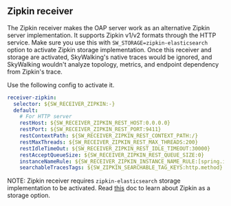 ## Zipkin receiver
The Zipkin receiver makes the OAP server work as an alternative Zipkin server implementation. It supports Zipkin v1/v2 formats through the HTTP service.
Make sure you use this with `SW_STORAGE=zipkin-elasticsearch` option to activate Zipkin storage implementation.
Once this receiver and storage are activated, SkyWalking's native traces would be ignored, and SkyWalking wouldn't analyze topology, metrics, and endpoint dependency from Zipkin's trace.

Use the following config to activate it.
```yaml
receiver-zipkin:
  selector: ${SW_RECEIVER_ZIPKIN:-}
  default:
    # For HTTP server
    restHost: ${SW_RECEIVER_ZIPKIN_REST_HOST:0.0.0.0}
    restPort: ${SW_RECEIVER_ZIPKIN_REST_PORT:9411}
    restContextPath: ${SW_RECEIVER_ZIPKIN_REST_CONTEXT_PATH:/}
    restMaxThreads: ${SW_RECEIVER_ZIPKIN_REST_MAX_THREADS:200}
    restIdleTimeOut: ${SW_RECEIVER_ZIPKIN_REST_IDLE_TIMEOUT:30000}
    restAcceptQueueSize: ${SW_RECEIVER_ZIPKIN_REST_QUEUE_SIZE:0}
    instanceNameRule: ${SW_RECEIVER_ZIPKIN_INSTANCE_NAME_RULE:[spring.instance_id,node_id]}
    searchableTracesTags: ${SW_ZIPKIN_SEARCHABLE_TAG_KEYS:http.method}
```

NOTE: Zipkin receiver requires `zipkin-elasticsearch` storage implementation to be activated.
Read [this](backend-storage.md#elasticsearch-with-zipkin-trace-extension) doc to learn about Zipkin as a storage option.
